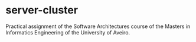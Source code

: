 # server-cluster
Practical assignment of the Software Architectures course of the Masters in Informatics Engineering of the University of Aveiro.
